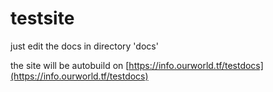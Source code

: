 # testsite 

just edit the docs in directory 'docs'

the site will be autobuild on [https://info.ourworld.tf/testdocs](https://info.ourworld.tf/testdocs)




